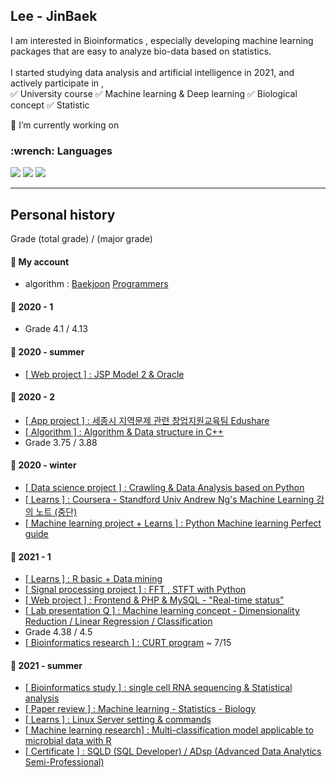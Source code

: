 <h2 align="left"> Lee - JinBaek  
  <!-- <a href="https://hits.seeyoufarm.com"><img src="https://hits.seeyoufarm.com/api/count/incr/badge.svg?url=https%3A%2F%2Fgithub.com%2FJin-Baek&count_bg=%23A26ED3&title_bg=%23555555&icon=atom.svg&icon_color=%23FFFFFF&title=Visitors&edge_flat=true"/></a> --> </h2> 

I am interested in Bioinformatics , especially developing machine learning packages that are easy to analyze bio-data based on statistics.<br><br>
I started studying data analysis and artificial intelligence in 2021, and actively participate in , <br>
✅ University course  ✅ Machine learning & Deep learning  ✅ Biological concept ✅ Statistic

🌱 I’m currently working on <br>

<h3 align="left">  :wrench: Languages </h3>  
<p align="left">
  <a href=""><img src="https://img.shields.io/badge/Java-007396?style=flat-square&logo=Java&logoColor=white"/></a>
  <a href=""><img src="https://img.shields.io/badge/Python-3776AB?style=flat-square&logo=python&logoColor=white"/></a>
  <a href=""><img src="https://img.shields.io/badge/R-3776AB?style=flat-square&logo=r&logoColor=white"/></a>
</p>

-----------------------------

## Personal history
Grade (total grade) / (major grade)

#### :triangular_flag_on_post: My account

- algorithm : [Baekjoon](https://www.acmicpc.net/user/baekpower98)  [Programmers](https://programmers.co.kr/)

#### :triangular_flag_on_post: 2020 - 1 
* Grade 4.1 / 4.13
#### :triangular_flag_on_post: 2020 - summer 
* [[ Web project ] : JSP Model 2 & Oracle](https://github.com/Jin-Baek/Project1)
#### :triangular_flag_on_post: 2020 - 2
* [[ App project ] : 세종시 지역문제 관련 창업지원교육팀 Edushare](https://github.com/Jin-Baek/Edushare_AppDev)  
* [[ Algorithm ] : Algorithm & Data structure in C++](https://github.com/Jin-Baek/datastructure_cpp)
* Grade 3.75 / 3.88
#### :triangular_flag_on_post: 2020 - winter
* [[ Data science project ] : Crawling & Data Analysis based on Python ](https://github.com/Jin-Baek/Py.Crawling_Analysis) 
* [[ Learns ] : Coursera - Standford Univ Andrew Ng's Machine Learning 강의 노트 (중단) ](https://github.com/Jin-Baek/courseraML)
* [[ Machine learning project + Learns ] : Python Machine learning Perfect guide](https://github.com/Jin-Baek/Python-Machine-learning-Perfect-guide-) 
#### :triangular_flag_on_post: 2021 - 1
* [[ Learns ] : R basic + Data mining](https://github.com/Jin-Baek/R-ML-DM)
* [[ Signal processing project ] : FFT , STFT with Python](https://github.com/Jin-Baek/FFT_STFT_project_with_MATLAB)
* [[ Web project ] : Frontend & PHP & MySQL - "Real-time status"](https://github.com/Jin-Baek/webproject_bustling)
* [[ Lab presentation Q ] :  Machine learning concept - Dimensionality Reduction / Linear Regression / Classification ](https://github.com/Jin-Baek/MLresearch)
* Grade 4.38 / 4.5
* [[ Bioinformatics research ] : CURT program](https://github.com/Jin-Baek/CURTprogram)  ~ 7/15 
#### :triangular_flag_on_post: 2021 - summer 
* [[ Bioinformatics study ] : single cell RNA sequencing & Statistical analysis](https://github.com/Jin-Baek/sRNAseq-Stat)
* [[ Paper review ] : Machine learning - Statistics - Biology](https://github.com/Jin-Baek/21s_paper_review) 
* [[ Learns ] : Linux Server setting & commands]()
* [[ Machine learning research] : Multi-classification model applicable to microbial data with R]()
* [[ Certificate ] : SQLD (SQL Developer) / ADsp (Advanced Data Analytics Semi-Professional)](https://github.com/Jin-Baek/data_Certificate)

<!--
**Jin-Baek/Jin-Baek** is a ✨ _special_ ✨ repository because its `README.md` (this file) appears on your GitHub profile.

Here are some ideas to get you started:

- 🔭 I’m currently working on ...
- 🌱 I’m currently learning ...
- 👯 I’m looking to collaborate on ...
- 🤔 I’m looking for help with ...
- 💬 Ask me about ...
- 📫 How to reach me: ...
- 😄 Pronouns: ...
- ⚡ Fun fact: ...
-->
